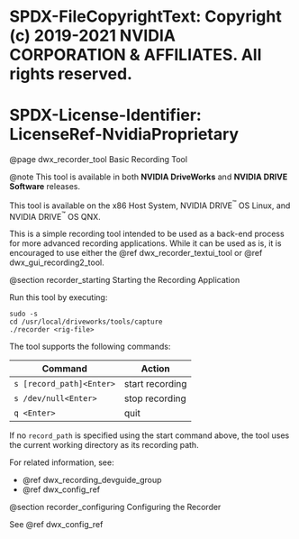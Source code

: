 # SPDX-FileCopyrightText: Copyright (c) 2019-2021 NVIDIA CORPORATION & AFFILIATES. All rights reserved.
# SPDX-License-Identifier: LicenseRef-NvidiaProprietary

@page dwx_recorder_tool Basic Recording Tool

@note This tool is available in both **NVIDIA DriveWorks** and **NVIDIA DRIVE Software** releases.

This tool is available on the x86 Host System, NVIDIA DRIVE<sup>&trade;</sup> OS Linux, and NVIDIA DRIVE<sup>&trade;</sup> OS QNX.

This is a simple recording tool intended to be used as a back-end process
for more advanced recording applications. While it can be used as is, it is encouraged
to use either the @ref dwx_recorder_textui_tool or @ref dwx_gui_recording2_tool.

@section recorder_starting Starting the Recording Application

Run this tool by executing:

    sudo -s
    cd /usr/local/driveworks/tools/capture
    ./recorder <rig-file>

The tool supports the following commands:

| Command                  | Action          |
| ------------------------ | --------------- |
| `s [record_path]<Enter>` | start recording |
| `s /dev/null<Enter>`     | stop recording  |
| `q <Enter>`              | quit            |

If no `record_path` is specified using the start command above, the tool uses the
current working directory as its recording path.

For related information, see:
- @ref dwx_recording_devguide_group
- @ref dwx_config_ref

@section recorder_configuring Configuring the Recorder

See @ref dwx_config_ref

